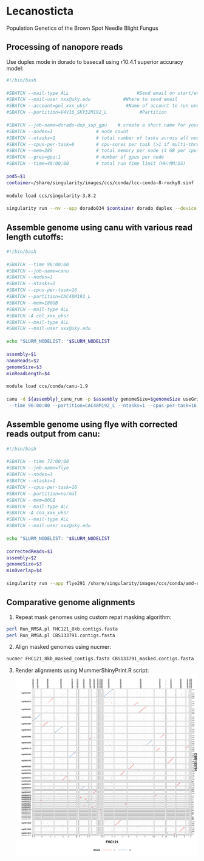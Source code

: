 # Lecanosticta
Population Genetics of the Brown Spot Needle Blight Fungus

## Processing of nanopore reads
Use duplex mode in dorado to basecall using r10.4.1 superior accuracy model:
```bash
#!/bin/bash

#SBATCH --mail-type ALL                         #Send email on start/end
#SBATCH --mail-user xxx@uky.edu            #Where to send email
#SBATCH --account=gol_xxx_uksr              #Name of account to run under
#SBATCH --partition=V4V16_SKY32M192_L            #Partition

#SBATCH --job-name=dorado-dup_sup_gpu    # create a short name for your job
#SBATCH --nodes=1                # node count
#SBATCH --ntasks=1               # total number of tasks across all nodes
#SBATCH --cpus-per-task=8        # cpu-cores per task (>1 if multi-threaded tasks)
#SBATCH --mem=28G                # total memory per node (4 GB per cpu-core is default)
#SBATCH --gres=gpu:1             # number of gpus per node
#SBATCH --time=48:00:00          # total run time limit (HH:MM:SS)

pod5=$1
container=/share/singularity/images/ccs/conda/lcc-conda-8-rocky8.sinf

module load ccs/singularity-3.8.2

singularity run --nv --app dorado034 $container dorado duplex --device 'cuda:all' dna_r10.4.1_e8.2_400bps_sup@v4.2.0 --emit-fastq $pod5 > ${pod5/pod5/sup}_duplex.fastq
```
## Assemble genome using canu with various read length cutoffs:
```bash
#!/bin/bash

#SBATCH --time 96:00:00
#SBATCH --job-name=canu
#SBATCH --nodes=1
#SBATCH --ntasks=1
#SBATCH --cpus-per-task=16
#SBATCH --partition=CAC48M192_L
#SBATCH --mem=180GB
#SBATCH --mail-type ALL
#SBATCH -A col_xxx_uksr
#SBATCH --mail-type ALL
#SBATCH --mail-user xxx@uky.edu

echo "SLURM_NODELIST: "$SLURM_NODELIST

assembly=$1
nanoReads=$2
genomeSize=$3
minReadLength=$4

module load ccs/conda/canu-1.9

canu -d ${assembly}_canu_run -p $assembly genomeSize=$genomeSize useGrid=false gridOptionsOVS=" \
 --time 96:00:00 --partition=CAC48M192_L --ntasks=1 --cpus-per-task=16 " minReadLength=$minReadLength stopOnReadQuality=false -nanopore-raw $nanoReads
```
## Assemble genome using flye with corrected reads output from canu:
```bash
#!/bin/bash

#SBATCH --time 72:00:00
#SBATCH --job-name=flye
#SBATCH --nodes=1
#SBATCH --ntasks=1
#SBATCH --cpus-per-task=16
#SBATCH --partition=normal
#SBATCH --mem=80GB
#SBATCH --mail-type ALL
#SBATCH -A coa_xxx_uksr
#SBATCH --mail-type ALL
#SBATCH --mail-user xxx@uky.edu

echo "SLURM_NODELIST: "$SLURM_NODELIST

correctedReads=$1
assembly=$2
genomeSize=$3
minOverlap=$4

singularity run --app flye291 /share/singularity/images/ccs/conda/amd-conda9-rocky8.sinf flye  --nano-raw $correctedReads --genome-size $genomeSize  --threads 8 --out-dir ${assembly}_flye --min-overlap $minOverlap
```
## Comparative genome alignments
1. Repeat mask genomes using custom repat masking algorithm:
```bash
perl Run_RMSA.pl FHC121_8kb.contigs.fasta
perl Run_RMSA.pl CBS133791.contigs.fasta
```
2. Align masked genomes using nucmer:
```bash
nucmer FHC121_8kb_masked_contigs.fasta CBS133791_masked.contigs.fasta -p FHC121vCBS133791
```
3. Render alignments using MummerShinyPrint.R script:
![FHC121 v CBS133 alignment](/data/mummerPlotX.png)
